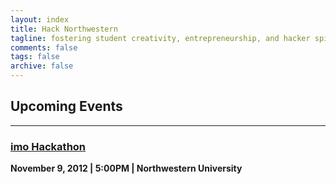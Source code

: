```yaml
---
layout: index
title: Hack Northwestern
tagline: fostering student creativity, entrepreneurship, and hacker spirit
comments: false
tags: false
archive: false
---
```


## Upcoming Events

---

### [imo Hackathon](/imo-hackathon.html)

**November 9, 2012 | 5:00PM | Northwestern University**